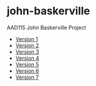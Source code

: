 john-baskerville
================

AAD115 John Baskerville Project

- [Version 1](http://aimeesands.github.io/john-baskerville/johnbaskerville.html)
- [Version 2](http://aimeesands.github.io/john-baskerville/johnbaskerville-2.html)
- [Version 3](http://aimeesands.github.io/john-baskerville/johnbaskerville-3.html)
- [Version 4](http://aimeesands.github.io/john-baskerville/johnbaskerville-4.html)
- [Version 5](http://aimeesands.github.io/john-baskerville/johnbaskerville-5.html)
- [Version 6](http://aimeesands.github.io/john-baskerville/johnbaskerville-6.html)
- [Version 7](http://aimeesands.github.io/john-baskerville/johnbaskerville-7-ownversion.html)
